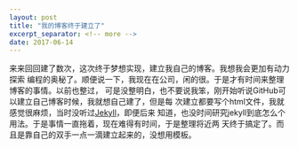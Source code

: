 ```yaml
---
layout: post
title: "我的博客终于建立了"
excerpt_separator: <!-- more -->
date: 2017-06-14
---
```

来来回回建了数次，这次终于梦想实现，建立我自己的博客。<!-- more -->我想我会更加有动力探索
编程的奥秘了。顺便说一下，我现在在公司，闲的很。于是才有时间来整理博客的事情。以前也整过，
可是没整明白，也不要说我笨，刚开始听说GitHub可以建立自己博客时候，我就想自己建了，但是每
次建立都要写个html文件，我就感觉很麻烦，当时没听过[Jekyll](http://jekyllrb.com)，即便后来
知道，也没时间研究jekyll到底怎么个用法。于是事情一直拖着，现在难得有时间，于是整理将近两
天终于搞定了。而且是靠自己的双手一点一滴建立起来的，没想用模板。            
